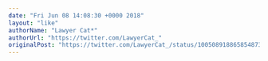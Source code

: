 ```yaml
---
date: "Fri Jun 08 14:08:30 +0000 2018"
layout: "like"
authorName: "Lawyer Cat*"
authorUrl: "https://twitter.com/LawyerCat_"
originalPost: "https://twitter.com/LawyerCat_/status/1005089188658548736"
---
```

